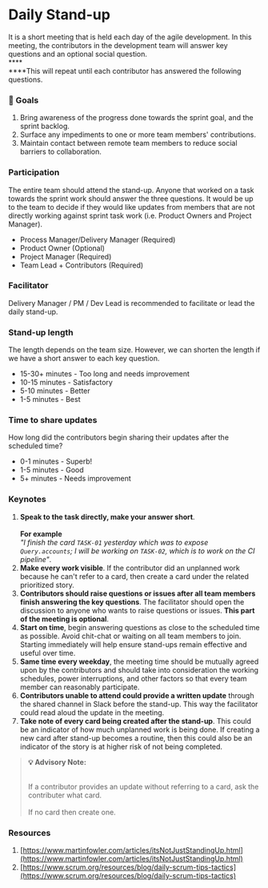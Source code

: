 # Daily Stand-up

It is a short meeting that is held each day of the agile development. In this meeting, the contributors in the development team will answer key questions and an optional social question.\
****\
****This will repeat until each contributor has answered the following questions.

### 🥅 Goals

1. Bring awareness of the progress done towards the sprint goal, and the sprint backlog.
2. Surface any impediments to one or more team members' contributions.
3. Maintain contact between remote team members to reduce social barriers to collaboration.

### Participation

The entire team should attend the stand-up. Anyone that worked on a task towards the sprint work should answer the three questions. It would be up to the team to decide if they would like updates from members that are not directly working against sprint task work (i.e. Product Owners and Project Manager).

* Process Manager/Delivery Manager (Required)
* Product Owner (Optional)
* Project Manager (Required)
* Team Lead + Contributors (Required)

### Facilitator

Delivery Manager / PM / Dev Lead is recommended to facilitate or lead the daily stand-up.

### Stand-up length

The length depends on the team size. However, we can shorten the length if we have a short answer to each key question.

* 15-30+ minutes - Too long and needs improvement
* 10-15 minutes - Satisfactory
* 5-10 minutes - Better
* 1-5 minutes - Best

### Time to share updates

How long did the contributors begin sharing their updates after the scheduled time?

* 0-1 minutes - Superb!
* 1-5 minutes - Good
* 5+ minutes - Needs improvement

### Keynotes

1. **Speak to the task directly, make your answer short**.\
   \
   **For example**\
   _"I finish the card `TASK-01` yesterday which was to expose `Query.accounts`; I will be working on `TASK-02`, which is to work on the CI pipeline"_.
2. **Make every work visible**. If the contributor did an unplanned work because he can't refer to a card, then create a card under the related prioritized story.
3. **Contributors should raise questions or issues after all team members finish answering the key questions**. The facilitator should open the discussion to anyone who wants to raise questions or issues. **This part of the meeting is optional**.
4. **Start on time**, begin answering questions as close to the scheduled time as possible. Avoid chit-chat or waiting on all team members to join. Starting immediately will help ensure stand-ups remain effective and useful over time.
5. **Same time every weekday**, the meeting time should be mutually agreed upon by the contributors and should take into consideration the working schedules, power interruptions, and other factors so that every team member can reasonably participate.
6. **Contributors unable to attend could provide a written update** through the shared channel in Slack before the stand-up. This way the facilitator could read aloud the update in the meeting.
7. **Take note of every card being created after the stand-up**. This could be an indicator of how much unplanned work is being done. If creating a new card after stand-up becomes a routine, then this could also be an indicator of the story is at higher risk of not being completed.

> **💡 Advisory Note:**
>
> \
> If a contributor provides an update without referring to a card, ask the contributer what card.\
> \
> If no card then create one.

### Resources

1. [https://www.martinfowler.com/articles/itsNotJustStandingUp.html](https://www.martinfowler.com/articles/itsNotJustStandingUp.html)
2. [https://www.scrum.org/resources/blog/daily-scrum-tips-tactics](https://www.scrum.org/resources/blog/daily-scrum-tips-tactics)

